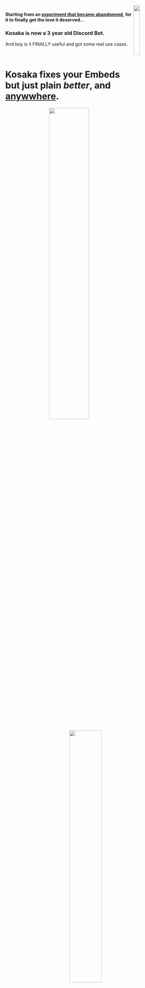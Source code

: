 <img align=right src="https://github.com/Ascellayn/TSN_Kosaka-Issues/blob/main/Showcase/Embed_Profile.png?raw=true" width=20%>

#### Starting from an [experiment that became abandonned](https://github.com/Ascellayn/TSN_Kosaka-OLD), for it to finally get the love it deserved...
### Kosaka is now a 3 year old Discord Bot.
And boy is it FINALLY useful and got some real use cases.

<br>

# Kosaka fixes your Embeds but just plain *better*, and [anywwhere](https://github.com/Ascellayn/TSN_Kosaka-Issues/wiki/Application-User-Commands).
<p align=center>
  <img src="https://github.com/Ascellayn/TSN_Kosaka-Issues/blob/main/Showcase/old/Embed_Anywhere.png?raw=true" width=50%>
  <img src="https://github.com/Ascellayn/TSN_Kosaka-Issues/blob/main/Showcase/old/Embed_MultiWebsite.png?raw=true" width=45%>
</p>

<br>

### and of course naturally it supports more than one website
| Kosaka currently supports the following Websites | ... and will support in the future |
|-|-|
| Twitter (Supports Profiles, displaying Threads, and much more!) | Youtube (Video / Profile Statistics) → Will be added next Kosaka Update! |
| Pixiv (Displaying Artworks even with restrictions, clickable Tags, etc.) | Steam (Game prices history, links to a game's discussion pages, etc.) |

With possibly way more websites as time passes!

<br>

# Kosaka helps you manage your server
<p align=center>
  <img src="https://github.com/Ascellayn/TSN_Kosaka-Issues/blob/main/Showcase/Charm_Welcomer.png?raw=true" width=50%> 
  <img src="https://github.com/Ascellayn/TSN_Kosaka-Issues/blob/main/Showcase/old/ChannelMod_MediaOnly.png?raw=true" width=45%>
</p>

Keep your members in check thanks to commands such as `/channel_mods media_only` and Kosaka's **EXTRMELY POWERFULL** message logger!

<br>

# And yes Kosaka has some sillier commands why would it not?
<p align=center>
  <img src="https://github.com/Ascellayn/TSN_Kosaka-Issues/blob/main/Showcase/Random_Message.png?raw=true" width=49%>
  <img src="https://github.com/Ascellayn/TSN_Kosaka-Issues/blob/main/Showcase/FirstMessage.png?raw=true" width=50%>
</p>

Need the usual coin flip, number roller? Kosaka's got you covered, but what if you're mega bored? Then choose to embark into the distant past with `/first_message` or if you're more of a chaotic type of person, try to pull for a hilariously out of context (and probably very vulgar) message with `/random_message`!

<br>

## Convinced? [Then check out the Wiki on how to use Kosaka!](https://github.com/Ascellayn/TSN_Kosaka-Issues/wiki)
### Kosaka is still extremely early in development, stuff will break often.
Please provide screenshots when making bug reports and especially specify the time (if appplicable) of when the bug occurs.

### Where's the code??
Kosaka is Closed-Source software, this repository's purpose is exclusively used only for reporting bugs via [GitHub's Issues](https://github.com/Ascellayn/TSN_Kosaka-Issues/issues) and hosting its wiki.

<br>

<h5 align=right>Kosaka "Ceres" © The Sirio Network (2022-2025) All Rights Reserved</h5>
